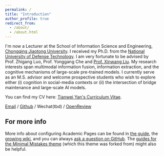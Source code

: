 ```yaml
---
permalink: /
title: "Introduction"
author_profile: true
redirect_from: 
  - /about/
  - /about.html
---
```

I'm now a Lecturer at the School of Information Science and Engineering, [Chongqing Jiaotong University](https://www.cqjtu.edu.cn/). I received my Ph.D. from the [National University of Defense Technology](https://www.nudt.edu.cn/). I am very fortunate to be advised by Prof. Zhigang Luo, Prof. Yonggang Che and [Prof. Xinwang Liu](https://xinwangliu.github.io/). My research interests span multimodal information fusion, information extraction, and the cognitive mechanisms of large-scale pre-trained models. I currently serve as an M.S. advisor and welcome prospective students who wish to explore either (i) cognition in social-media contexts or (ii) the intersection of bridge maintenance and large-scale AI models.

You can find my CV here: [Tianwei Yan's Curriculum Vitae](../assets/Curriculum_Vitae.pdf).

[Email](augusyan@cqjtu.edu.cn) / [Github](https://github.com/augusyan) / Wechat(tbd) / [OpenReview](https://openreview.net/profile?id=%7ETianwei_Yan1)




For more info
------
More info about configuring Academic Pages can be found in [the guide](https://academicpages.github.io/markdown/), the [growing wiki](https://github.com/academicpages/academicpages.github.io/wiki), and you can always [ask a question on GitHub](https://github.com/academicpages/academicpages.github.io/discussions). The [guides for the Minimal Mistakes theme](https://mmistakes.github.io/minimal-mistakes/docs/configuration/) (which this theme was forked from) might also be helpful.
